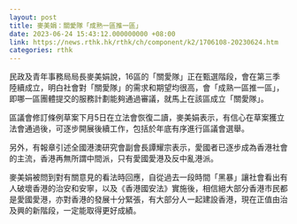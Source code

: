 ```yaml
---
layout: post
title: 麥美娟：關愛隊「成熟一區推一區」
date: 2023-06-24 15:43:12.000000000 +08:00
link: https://news.rthk.hk/rthk/ch/component/k2/1706108-20230624.htm
categories: rthk
---
```


民政及青年事務局局長麥美娟說，16區的「關愛隊」正在甄選階段，會在第三季陸續成立，明白社會對「關愛隊」的需求和期望均很高，會「成熟一區推一區」，即哪一區團體提交的服務計劃能夠通過審議，就馬上在該區成立「關愛隊」。
 
區議會修訂條例草案下月5日在立法會恢復二讀，麥美娟表示，有信心在草案獲立法會通過後，可逐步開展後續工作，包括於年底有序進行區議會選舉。

另外，有報章引述全國港澳研究會副會長譚耀宗表示，愛國者已逐步成為香港社會的主流，香港再無所謂中間派，只有愛國愛港及反中亂港派。

麥美娟被問到對有關意見的看法時回應，自從過去一段時間「黑暴」讓社會看出有人破壞香港的治安和安寧，以及《香港國安法》實施後，相信絕大部分香港市民都是愛國愛港，亦對香港的發展十分緊張，有大部分人一起建設香港，現在正值由治及興的新階段，一定能取得更好成績。
